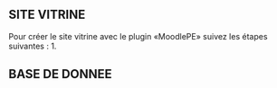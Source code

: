 ## SITE VITRINE

Pour créer le site vitrine avec le plugin «MoodlePE» suivez les étapes suivantes : 
1. 


## BASE DE DONNEE